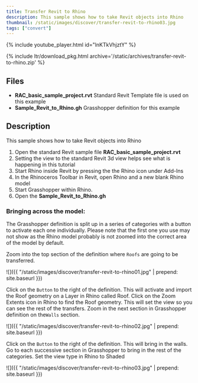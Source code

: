 ```yaml
---
title: Transfer Revit to Rhino
description: This sample shows how to take Revit objects into Rhino
thumbnail: /static/images/discover/transfer-revit-to-rhino03.jpg
tags: ["convert"]
---
```


<!-- intro video -->
{% include youtube_player.html id="lnKTkVhjztY" %}

{% include ltr/download_pkg.html archive='/static/archives/transfer-revit-to-rhino.zip' %}


## Files

- **RAC_basic_sample_project.rvt** Standard Revit Template file is used on this example
- **Sample_Revit_to_Rhino.gh** Grasshopper definition for this example

## Description

This sample shows how to take Revit objects into Rhino

1. Open the standard Revit sample file **RAC_basic_sample_project.rvt**
2. Setting the view to the standard Revit 3d view helps see what is happening in this tutorial 
3. Start Rhino inside Revit by pressing the the Rhino icon under Add-Ins
4. In the Rhinoceros Toolbar in Revit, open Rhino and a new blank Rhino model
5. Start Grasshopper within Rhino.
6. Open the **Sample_Revit_to_Rhino.gh**

### Bringing across the model:

The Grasshopper definition is split up in a series of categories with a button to activate each one individually.  Please note that the first one you use may not show as the Rhino model probably is not zoomed into the correct area of the model by default.

Zoom into the top section of the definition where `Roofs` are going to be transferred.

![]({{ "/static/images/discover/transfer-revit-to-rhino01.jpg" | prepend: site.baseurl }})

Click on the `Button` to the right of the definition.  This will activate and import the Roof geometry on a Layer in Rhino called Roof. 
Click on the Zoom Extents icon in Rhino to find the Roof geometry.  This will set the view so you can see the rest of the transfers.
Zoom in the next section in Grasshopper definition on the`Walls` section.

![]({{ "/static/images/discover/transfer-revit-to-rhino02.jpg" | prepend: site.baseurl }})

Click on the `Button` to the right of the definition. This will bring in the walls.
Go to each successive section in Grasshopper to bring in the rest of the categories.
Set the view type in Rhino to Shaded

![]({{ "/static/images/discover/transfer-revit-to-rhino03.jpg" | prepend: site.baseurl }})
